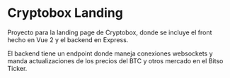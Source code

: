 # Cryptobox Landing

Proyecto para la landing page de Cryptobox, donde se incluye el front hecho en Vue 2 y el backend en Express.

El backend tiene un endpoint donde maneja conexiones websockets y manda actualizaciones de los precios del BTC y otros mercado en el Bitso Ticker. 